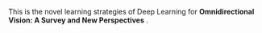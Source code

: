 This is the novel learning strategies of Deep Learning for **Omnidirectional Vision: A Survey and New Perspectives** .
